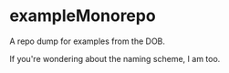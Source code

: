 # exampleMonorepo
A repo dump for examples from the DOB.

If you're wondering about the naming scheme, I am too.
